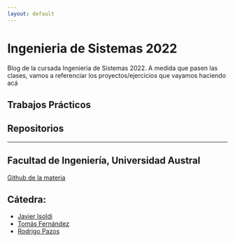 ```yaml
---
layout: default
---
```


# Ingenieria de Sistemas 2022

Blog de la cursada Ingenieria de Sistemas 2022. A medida que pasen las clases, vamos a referenciar los proyectos/ejercicios que vayamos haciendo acá

## Trabajos Prácticos


## Repositorios

---

## Facultad de Ingeniería, Universidad Austral

[Github de la materia](https://github.com/austral-ingsis)

## Cátedra:

* [Javier Isoldi](https://github.com/jisoldi)
* [Tomás Fernández](https://github.com/tomsfernandez)
* [Rodrigo Pazos](https://github.com/rpazos98)
